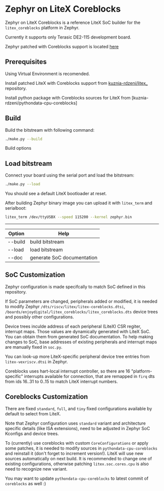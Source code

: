 Zephyr on LiteX Coreblocks
==========================

Zephyr on LiteX Coreblocks is a reference LiteX SoC builder for the `litex_coreblocks` platform in Zephyr.

Currently it supports only Terasic DE2-115 development board.

Zephyr patched with Coreblocks support is located [here](https://github.com/kuznia-rdzeni/zephyr)

Prerequisites
------------

Using Virtual Environment is recomended.

Install patched LiteX with Coreblocks support from [kuznia-rdzeni/litex_](https://github.com/kuznia-rdzeni/litex_) repository.

Install python package with Coreblocks sources for LiteX from [kuznia-rdzeni/pythondata-cpu-coreblocks]

Build
-----
Build the bitstream with following command:

```bash
./make.py --build
```

Build options

Load bitstream
--------------
Connect your board using the serial port and load the bitstream:

```bash
./make.py --load
```

You should see a default LiteX bootloader at reset.

After building Zephyr binary image you can upload it with `litex_term` and serialboot:

```bash
litex_term /dev/ttyUSBX --speed 115200 --kernel zephyr.bin
```


-----
| Option | Help |
|---|---|
| --build | build bitstream |
| --load | load bitstream |
| --doc | generate SoC documentation | 

SoC Customization
-----------------

Zephyr configuration is made specifcally to match SoC defined in this repository.

If SoC parameters are changed, peripherals added or modified, it is needed to 
modify Zephyr `/dts/riscv/litex/litex-coreblocks.dtsi`, 
`/boards/enjoydigital/litex_coreblocks/litex_coreblocks.dts` device trees and possibly
other configurations.

Device trees inculde address of each peripheral (LiteX) CSR regiter, interrupt maps.
Those values are dynamically generated with LiteX SoC. You can obtain them from generated SoC documentation.
To help making changes to SoC, base addresses of existing peripherals and interrupt maps are manually fixed in `soc.py`.

You can look-up more LiteX-specific peripheral device tree entries from `litex-vexriscv.dtsi` in Zephyr.

Coreblocks uses hart-local interrupt controller, so there are 16 "platform-specific" interrupts available for connection,
that are remapped in `firq` dts from ids 16..31 to 0..15 to match LiteX interrupt numbers.

Coreblocks Customization
------------------------

There are fixed `standard`, `full`, and `tiny` fixed configurations available by default to select from LiteX.

Note that Zephyr configuration uses `standard` variant and architecture specific details (like ISA extensions),
need to be adjusted in Zephyr SoC Kconfigs and device trees.

To (currently) use coreblocks with custom `CoreConfigurations` or apply some patches, it is needed to modify sources
in `pythondata-cpu-coreblocks` and reinstall it (don't forget to increment version!).
LiteX will use new sources automatically on next build. 
It is recommended to change one of existing configurations, otherwise patching `litex.soc.cores.cpu` is also need to recognize new variant.

You may want to update `pythondata-cpu-coreblocks` to latest commit of `coreblocks` as well :)
